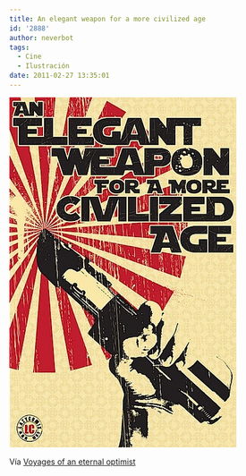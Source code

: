 ```yaml
---
title: An elegant weapon for a more civilized age
id: '2888'
author: neverbot
tags:
  - Cine
  - Ilustración
date: 2011-02-27 13:35:01
---
```


![201102271334.jpg](./an-elegant-weapon-for-a-more-civilized-age/201102271334.jpg)

Vía [Voyages of an eternal optimist](http://themysticfish.tumblr.com/post/2882597336)
